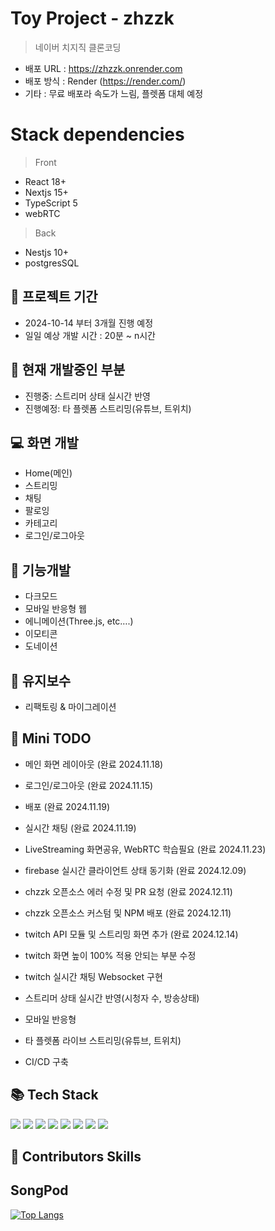 # Toy Project - zhzzk

> 네이버 치지직 클론코딩
- 배포 URL : https://zhzzk.onrender.com
- 배포 방식 : Render (https://render.com/)
- 기타 : 무료 배포라 속도가 느림, 플렛폼 대체 예정
 

# Stack dependencies

> Front
- React 18+
- Nextjs 15+
- TypeScript 5
- webRTC

> Back
- Nestjs 10+
- postgresSQL

## 📆 프로젝트 기간

- 2024-10-14 부터 3개월 진행 예정
- 일일 예상 개발 시간 : 20분 ~ n시간

## 🔨 현재 개발중인 부분

- 진행중: 스트리머 상태 실시간 반영
- 진행예정: 타 플렛폼 스트리밍(유튜브, 트위치)

## 💻 화면 개발

- Home(메인)
- 스트리밍
- 채팅
- 팔로잉
- 카테고리
- 로그인/로그아웃

## 🔨 기능개발

- 다크모드
- 모바일 반응형 웹
- 에니메이션(Three.js, etc….)
- 이모티콘
- 도네이션

## 👀 유지보수

- 리팩토링 & 마이그레이션

## 👀 Mini TODO

- 메인 화면 레이아웃 (완료 2024.11.18)
- 로그인/로그아웃 (완료 2024.11.15)
- 배포 (완료 2024.11.19)
- 실시간 채팅 (완료 2024.11.19)
- LiveStreaming 화면공유, WebRTC 학습필요 (완료 2024.11.23)
- firebase 실시간 클라이언트 상태 동기화 (완료 2024.12.09)
- chzzk 오픈소스 에러 수정 및 PR 요청 (완료 2024.12.11)
- chzzk 오픈소스 커스텀 및 NPM 배포 (완료 2024.12.11)
- twitch API 모듈 및 스트리밍 화면 추가 (완료 2024.12.14)
- twitch 화면 높이 100% 적용 안되는 부분 수정
- twitch 실시간 채팅 Websocket 구현
- 스트리머 상태 실시간 반영(시청자 수, 방송상태)

- 모바일 반응형
- 타 플렛폼 라이브 스트리밍(유튜브, 트위치)
- CI/CD 구축

## 📚 Tech Stack

<div>
    <img src="https://img.shields.io/badge/react-61DAFB?style=for-the-badge&logo=react&logoColor=black">
    <img src="https://img.shields.io/badge/Next.js-000000?style=for-the-badge&logo=Next.js&logoColor=white">
    <img src="https://img.shields.io/badge/styled-components-DB7093?style=for-the-badge&logo=styled-components&logoColor=white">
    <img src="https://img.shields.io/badge/TypeScript-3178C6?style=for-the-badge&logo=TypeScript&logoColor=black">
    <img src="https://img.shields.io/badge/Recoil-0075EB?style=for-the-badge&logo=Revolut&logoColor=black">
    <img src="https://img.shields.io/badge/React Query-FF4154?style=for-the-badge&logo=React Query&logoColor=black">
    <img src="https://img.shields.io/badge/Redux-764ABC?style=for-the-badge&logo=Redux&logoColor=black">
    <img src="https://img.shields.io/badge/git-F05032?style=for-the-badge&logo=git&logoColor=white">
</div>

## 🙋 Contributors Skills

## SongPod

[![Top Langs](https://github-readme-stats.vercel.app/api/top-langs/?username=DaeSoeps)](https://github.com/DaeSoeps/github-readme-stats)
